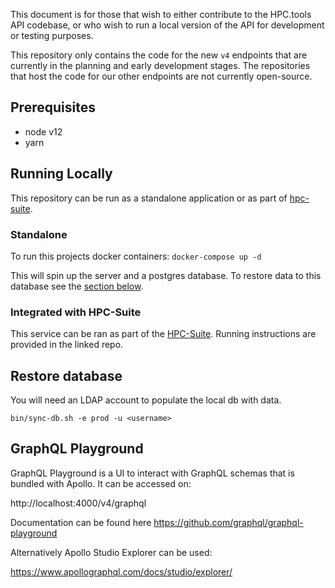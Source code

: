 This document is for those that wish to either contribute to the HPC.tools API
codebase, or who wish to run a local version of the API for development or
testing purposes.

This repository only contains the code for the new `v4` endpoints that are
currently in the planning and early development stages.
The repositories that host the code for our other endpoints are not currently
open-source.

## Prerequisites

- node v12
- yarn

## Running Locally

This repository can be run as a standalone application or as part of [hpc-suite](#Integrated_with_HPC-Suite).

### Standalone

To run this projects docker containers:
`docker-compose up -d`

This will spin up the server and a postgres database. To restore data to this database see the [section below](#Restore_database).

### Integrated with HPC-Suite

This service can be ran as part of the [HPC-Suite](https://github.com/UN-OCHA/hpc-suite). Running instructions are provided in the linked repo.

## Restore database

You will need an LDAP account to populate the local db with data.

`bin/sync-db.sh -e prod -u <username>`

## GraphQL Playground

GraphQL Playground is a UI to interact with GraphQL schemas that is bundled with Apollo. It can be accessed on:

http://localhost:4000/v4/graphql

Documentation can be found here https://github.com/graphql/graphql-playground

Alternatively Apollo Studio Explorer can be used:

https://www.apollographql.com/docs/studio/explorer/
